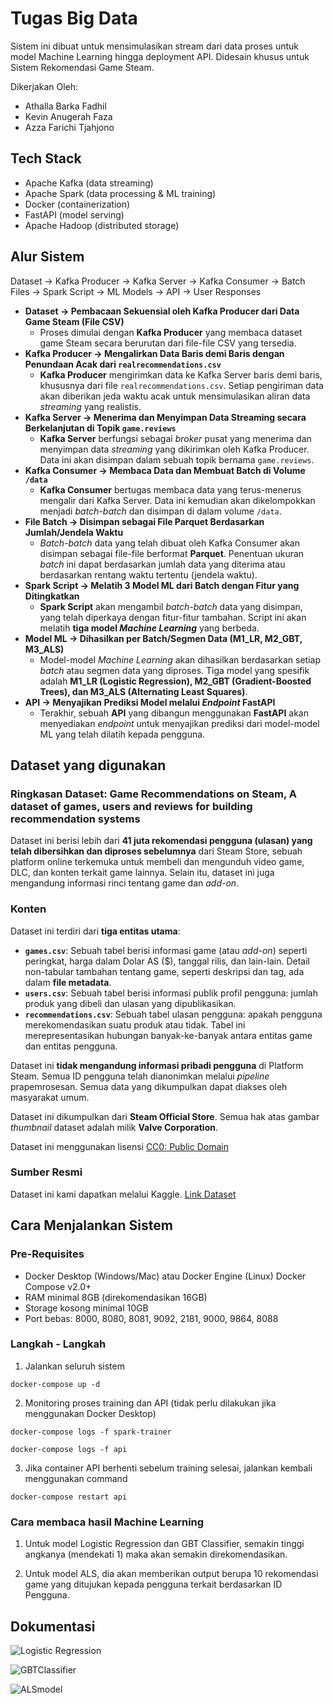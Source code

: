 # Tugas Big Data

Sistem ini dibuat untuk mensimulasikan stream dari data proses untuk model Machine Learning hingga deployment API. Didesain khusus untuk Sistem Rekomendasi Game Steam.

Dikerjakan Oleh:
- Athalla Barka Fadhil
- Kevin Anugerah Faza
- Azza Farichi Tjahjono

## Tech Stack
- Apache Kafka (data streaming)
- Apache Spark (data processing & ML training)
- Docker (containerization)
- FastAPI (model serving)
- Apache Hadoop (distributed storage)

## Alur Sistem

Dataset → Kafka Producer → Kafka Server → Kafka Consumer → Batch Files → Spark Script → ML Models → API → User Responses

* **Dataset $\rightarrow$ Pembacaan Sekuensial oleh Kafka Producer dari Data Game Steam (File CSV)**
    * Proses dimulai dengan **Kafka Producer** yang membaca dataset game Steam secara berurutan dari file-file CSV yang tersedia.
* **Kafka Producer $\rightarrow$ Mengalirkan Data Baris demi Baris dengan Penundaan Acak dari `realrecommendations.csv`**
    * **Kafka Producer** mengirimkan data ke Kafka Server baris demi baris, khususnya dari file `realrecommendations.csv`. Setiap pengiriman data akan diberikan jeda waktu acak untuk mensimulasikan aliran data *streaming* yang realistis.
* **Kafka Server $\rightarrow$ Menerima dan Menyimpan Data Streaming secara Berkelanjutan di Topik `game.reviews`**
    * **Kafka Server** berfungsi sebagai *broker* pusat yang menerima dan menyimpan data *streaming* yang dikirimkan oleh Kafka Producer. Data ini akan disimpan dalam sebuah topik bernama `game.reviews`.
* **Kafka Consumer $\rightarrow$ Membaca Data dan Membuat Batch di Volume `/data`**
    * **Kafka Consumer** bertugas membaca data yang terus-menerus mengalir dari Kafka Server. Data ini kemudian akan dikelompokkan menjadi *batch-batch* dan disimpan di dalam volume `/data`.
* **File Batch $\rightarrow$ Disimpan sebagai File Parquet Berdasarkan Jumlah/Jendela Waktu**
    * *Batch-batch* data yang telah dibuat oleh Kafka Consumer akan disimpan sebagai file-file berformat **Parquet**. Penentuan ukuran *batch* ini dapat berdasarkan jumlah data yang diterima atau berdasarkan rentang waktu tertentu (jendela waktu).
* **Spark Script $\rightarrow$ Melatih 3 Model ML dari Batch dengan Fitur yang Ditingkatkan**
    * **Spark Script** akan mengambil *batch-batch* data yang disimpan, yang telah diperkaya dengan fitur-fitur tambahan. Script ini akan melatih **tiga model *Machine Learning*** yang berbeda.
* **Model ML $\rightarrow$ Dihasilkan per Batch/Segmen Data (M1_LR, M2_GBT, M3_ALS)**
    * Model-model *Machine Learning* akan dihasilkan berdasarkan setiap *batch* atau segmen data yang diproses. Tiga model yang spesifik adalah **M1_LR (Logistic Regression), M2_GBT (Gradient-Boosted Trees), dan M3_ALS (Alternating Least Squares)**.
* **API $\rightarrow$ Menyajikan Prediksi Model melalui *Endpoint* FastAPI**
    * Terakhir, sebuah **API** yang dibangun menggunakan **FastAPI** akan menyediakan *endpoint* untuk menyajikan prediksi dari model-model ML yang telah dilatih kepada pengguna.

## Dataset yang digunakan

### Ringkasan Dataset: Game Recommendations on Steam, A dataset of games, users and reviews for building recommendation systems

Dataset ini berisi lebih dari **41 juta rekomendasi pengguna (ulasan) yang telah dibersihkan dan diproses sebelumnya** dari Steam Store, sebuah platform online terkemuka untuk membeli dan mengunduh video game, DLC, dan konten terkait game lainnya. Selain itu, dataset ini juga mengandung informasi rinci tentang game dan *add-on*.

### Konten

Dataset ini terdiri dari **tiga entitas utama**:

* **`games.csv`**: Sebuah tabel berisi informasi game (atau *add-on*) seperti peringkat, harga dalam Dolar AS ($), tanggal rilis, dan lain-lain. Detail non-tabular tambahan tentang game, seperti deskripsi dan tag, ada dalam **file metadata**.
* **`users.csv`**: Sebuah tabel berisi informasi publik profil pengguna: jumlah produk yang dibeli dan ulasan yang dipublikasikan.
* **`recommendations.csv`**: Sebuah tabel ulasan pengguna: apakah pengguna merekomendasikan suatu produk atau tidak. Tabel ini merepresentasikan hubungan banyak-ke-banyak antara entitas game dan entitas pengguna.

Dataset ini **tidak mengandung informasi pribadi pengguna** di Platform Steam. Semua ID pengguna telah dianonimkan melalui *pipeline* prapemrosesan. Semua data yang dikumpulkan dapat diakses oleh masyarakat umum.

Dataset ini dikumpulkan dari **Steam Official Store**. Semua hak atas gambar *thumbnail* dataset adalah milik **Valve Corporation**.

Dataset ini menggunakan lisensi [CC0: Public Domain](https://creativecommons.org/publicdomain/zero/1.0/)

### Sumber Resmi

Dataset ini kami dapatkan melalui Kaggle.
[Link Dataset](https://www.kaggle.com/datasets/antonkozyriev/game-recommendations-on-steam/data)

## Cara Menjalankan Sistem

### Pre-Requisites

- Docker Desktop (Windows/Mac) atau Docker Engine (Linux)
Docker Compose v2.0+
- RAM minimal 8GB (direkomendasikan 16GB)
- Storage kosong minimal 10GB
- Port bebas: 8000, 8080, 8081, 9092, 2181, 9000, 9864, 8088

### Langkah - Langkah

1. Jalankan seluruh sistem

```
docker-compose up -d
```

2. Monitoring proses training dan API (tidak perlu dilakukan jika menggunakan Docker Desktop)

```
docker-compose logs -f spark-trainer

docker-compose logs -f api
```
3. Jika container API berhenti sebelum training selesai, jalankan kembali menggunakan command
```
docker-compose restart api
```

### Cara membaca hasil Machine Learning

1. Untuk model Logistic Regression dan GBT Classifier, semakin tinggi angkanya (mendekati 1) maka akan semakin direkomendasikan.

2. Untuk model ALS, dia akan memberikan output berupa 10 rekomendasi game yang ditujukan kepada pengguna terkait berdasarkan ID Pengguna.

## Dokumentasi

![Logistic Regression](/steamdataset/img/LRmodel.png)

![GBTClassifier](/steamdataset/img/GBTClassifiermodel.png)

![ALSmodel](/steamdataset/img/ALSmodel.png)



   